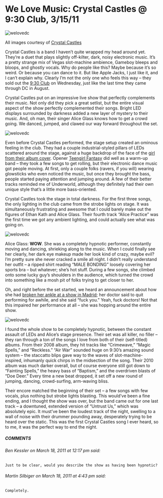 # We Love Music: Crystal Castles @ 9:30 Club, 3/15/11
![welovedc](/content/images/cc1_5536469190_o.jpg "cc1")

All images courtesy of [Crystal Castles](http://crystalcastles.com/)

Crystal Castles is a band I haven’t quite wrapped my head around yet. They’re a duet that plays slightly off-kilter, dark, noisy electronic music. It’s a pretty strange mix of Vegas slot-machine ambience, Gameboy bleeps and bloops, and ghostly vocals. Why do people like this? Maybe because it’s so weird. Or because you can dance to it. But like Apple Jacks, I just like it, and I can’t explain why. Clearly I’m not the only one who feels this way – they sold out the [9:30 Club](http://www.930.com/) on Wednesday, just like the last time they came through DC in August.

Crystal Castles put on an impressive live show that perfectly complements their music. Not only did they pick a great setlist, but the entire visual aspect of the show perfectly complemented their songs. Bright LED displays surrounded by darkness added a new layer of mystery to their music. And, oh man, their singer Alice Glass knows how to get a crowd going. We danced, jumped, and clawed our way forward throughout the set.

![welovedc](/content/images/cc3_5536476244_o.jpg "cc3")

Even before Crystal Castles performed, the stage setup created an ominous feeling in the club. They had a couple industrial-styled pillars of LEDs scattered around the stage, against a huge backdrop of the face of the [girl from their album cover](http://www.myspace.com/crystalcastles/photos/72698467#%7B%22ImageId%22%3A72698467%7D). Opener [Teengirl Fantasy](http://www.myspace.com/teengirlfantasy) did well as a warm-up band – they took a few songs to get rolling, but their electronic dance music got people moving. At first, only a couple folks (ravers, if you will) wearing glowsticks who even noticed the music, but once they brought the bass, people started paying attention and jumping around. A few of their better tracks reminded me of Underworld, although they definitely had their own unique style that’s a little more bass-oriented.

Crystal Castles took the stage in total darkness. For the first three songs, the only lighting in the club came from the strobe lights on stage. It was simultaneously frustrating and awesome that I could barely make out the figures of Ethan Kath and Alice Glass. Their fourth track “Alice Practice” was the first time we got any ambient lighting, and could actually see what was going on.

![welovedc](/content/images/cc2_5535898657_o.jpg "cc2")

Alice Glass: **WOW**. She was a completely hypnotic performer, constantly moving and dancing, shrieking along to the music. When I could finally see her clearly, her dark eye makeup made her look kind of crazy, maybe evil? I’m pretty sure she never cracked a smile all night. I didn’t really understand her outfit – a ripped shirt reading “MALE BONDING” loosely covering her sports bra – but whatever; she’s hot stuff. During a few songs, she climbed onto some lucky guy’s shoulders in the audience, which turned the crowd into something like a mosh pit of folks trying to get closer to her.

Oh, and right before the set started, we heard an announcement about how she had [broken her ankle at a show in Madrid](http://en.wikinoticia.com/entertainment/Music/73992-alice-glass-make-a-show-on-crutches-crystal-castles); her doctor said to quit performing for awhile, and she said “fuck you.” Yeah, fuck doctors! Not that this impaired her performance at all – she was hopping around the entire show.

![welovedc](/content/images/cc4_5536499170_o.jpg "cc4")

I found the whole show to be completely hypnotic, between the constant assault of LEDs and Alice’s stage presence. Their set was all killer, no filler – they ran through a ton of the songs I love from both of their (self-titled) albums. From their 2008 album, they hit tracks like “Crimewave,” “Magic Spells,” and “Reckless.” “Air War” sounded huge on 9:30’s amazing sound system – the staccatto blips gave way to the waves of slot-machine-inspired, inhumanly quick chirps in the midsection of the song. Their 2010 album was much darker overall, but of course everyone still got down to “Fainting Spells,” the heavy bass of “Baptism,” and the overdriven blasts of “Doe Deer.” Every time a new beat dropped, it set off a new round of jumping, dancing, crowd-surfing, arm-waving bliss.

Their encore matched the beginning of their set – a few songs with few vocals, plus nothing but strobe lights blasting. This would’ve been a fine ending, and I thought the show was over, but the band came out for one last track – a downtuned, extended version of “Untrust Us,” which was absolutely epic. It must’ve been the loudest track of the night, swelling to a wall of noise with their drummer pounding away, desperately trying to be heard over the static. This was the first Crystal Castles song I ever heard, so to me, it was the perfect way to end the night.

##### COMMENTS
###### Ben Kessler on March 18, 2011 at 12:17 pm said:
    Just to be clear, would you describe the show as having been hypnotic?

###### Martin Silbiger on March 18, 2011 at 4:43 pm said:
    Completely.